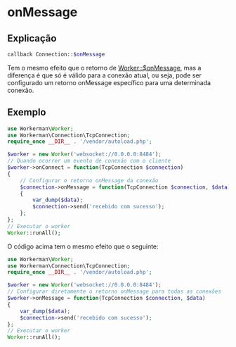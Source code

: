 # onMessage
## Explicação
```php
callback Connection::$onMessage
```

Tem o mesmo efeito que o retorno de [Worker::$onMessage](../worker/on-message.md), mas a diferença é que só é válido para a conexão atual, ou seja, pode ser configurado um retorno onMessage específico para uma determinada conexão.

## Exemplo

```php
use Workerman\Worker;
use Workerman\Connection\TcpConnection;
require_once __DIR__ . '/vendor/autoload.php';

$worker = new Worker('websocket://0.0.0.0:8484');
// Quando ocorrer um evento de conexão com o cliente
$worker->onConnect = function(TcpConnection $connection)
{
    // Configurar o retorno onMessage da conexão
    $connection->onMessage = function(TcpConnection $connection, $data)
    {
        var_dump($data);
        $connection->send('recebido com sucesso');
    };
};
// Executar o worker
Worker::runAll();
```

O código acima tem o mesmo efeito que o seguinte:

```php
use Workerman\Worker;
use Workerman\Connection\TcpConnection;
require_once __DIR__ . '/vendor/autoload.php';

$worker = new Worker('websocket://0.0.0.0:8484');
// Configurar diretamente o retorno onMessage para todas as conexões
$worker->onMessage = function(TcpConnection $connection, $data)
{
    var_dump($data);
    $connection->send('recebido com sucesso');
};
// Executar o worker
Worker::runAll();
```
